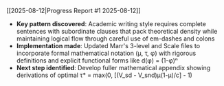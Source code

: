 

[[2025-08-12|Progress Report #1 2025-08-12]]
- **Key pattern discovered**: Academic writing style requires complete sentences with subordinate clauses that pack theoretical density while maintaining logical flow through careful use of em-dashes and colons
- **Implementation made**: Updated Marr's 3-level and Scale files to incorporate formal mathematical notation (μ, τ, φ) with rigorous definitions and explicit functional forms like d(φ) = (1-φ)ⁿ
- **Next step identified**: Develop fuller mathematical appendix showing derivations of optimal τ* = max(0, [(V_sd - V_snd)μ(1-μ)/c] - 1)

